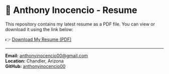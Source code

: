 # 📄 Anthony Inocencio - Resume

This repository contains my latest resume as a PDF file. You can view or download it using the link below:

👉 [Download My Resume (PDF)](./Anthony_Inocencio_GitHub_Resume.pdf)

---

**Email:** anthonyinocencio00@gmail.com  
**Location:** Chandler, Arizona  
**GitHub:** [anthonyinocencio00](https://github.com/anthonyinocencio00)
